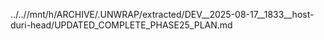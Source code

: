 ../..//mnt/h/ARCHIVE/.UNWRAP/extracted/DEV__2025-08-17__1833__host-duri-head/UPDATED_COMPLETE_PHASE25_PLAN.md